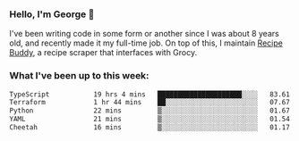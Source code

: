 ### Hello, I'm George 👋

I've been writing code in some form or another since I was about 8 years old, and recently made it my full-time job. On top of this, I maintain [Recipe Buddy](https://github.com/georgegebbett/recipe-buddy), a recipe scraper that interfaces with Grocy.  

<!--
**georgegebbett/georgegebbett** is a ✨ _special_ ✨ repository because its `README.md` (this file) appears on your GitHub profile.

Here are some ideas to get you started:

- 🔭 I’m currently working on ...
- 🌱 I’m currently learning ...
- 👯 I’m looking to collaborate on ...
- 🤔 I’m looking for help with ...
- 💬 Ask me about ...
- 📫 How to reach me: ...
- 😄 Pronouns: ...
- ⚡ Fun fact: ...
-->

### What I've been up to this week:
<!--START_SECTION:waka-->

```txt
TypeScript           19 hrs 4 mins   █████████████████████░░░░   83.61 %
Terraform            1 hr 44 mins    ██░░░░░░░░░░░░░░░░░░░░░░░   07.67 %
Python               22 mins         ▒░░░░░░░░░░░░░░░░░░░░░░░░   01.67 %
YAML                 21 mins         ▒░░░░░░░░░░░░░░░░░░░░░░░░   01.54 %
Cheetah              16 mins         ▒░░░░░░░░░░░░░░░░░░░░░░░░   01.17 %
```

<!--END_SECTION:waka-->
